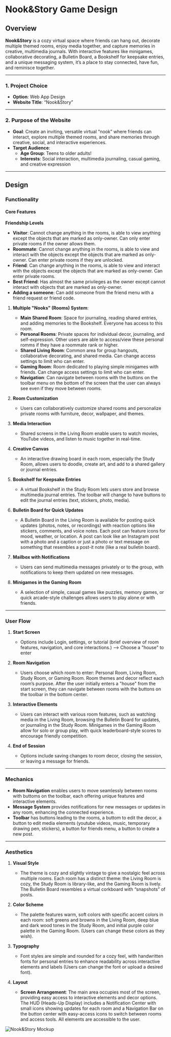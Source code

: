 # Nook&Story Game Design

## Overview
**Nook&Story** is a cozy virtual space where friends can hang out, decorate multiple themed rooms, enjoy media together, and capture memories in creative, multimedia journals. With interactive features like minigames, collaborative decorating, a Bulletin Board, a Bookshelf for keepsake entries, and a unique messaging system, it’s a place to stay connected, have fun, and reminisce together.

---

### 1. Project Choice
- **Option**: Web App Design
- **Website Title**: “Nook&Story”

---

### 2. Purpose of the Website
- **Goal**: Create an inviting, versatile virtual “nook” where friends can interact, explore multiple themed rooms, and share memories through creative, social, and interactive experiences.
- **Target Audience**:
  - **Age Group**: Teens to older adults!
  - **Interests**: Social interaction, multimedia journaling, casual gaming, and creative expression

---

## Design

### Functionality

#### Core Features

**Friendship Levels**
   - **Visitor**: Cannot change anything in the rooms, is able to view anything except the objects that are marked as only-owner. Can only enter private rooms if the owner allows them.
   - **Roommate**: Cannot change anything in the rooms, is able to view and interact with the objects except the objects that are marked as only-owner. Can enter private rooms if they are unlocked.
   - **Friend**: Can change anything in the rooms, is able to view and interact with the objects except the objects that are marked as only-owner. Can enter private rooms.
   - **Best Friend**: Has almost the same privileges as the owner except cannot interact with objects that are marked as only-owner.
   - **Adding a someone**: Can add someone from the friend menu with a friend request or friend code.

1. **Multiple "Nooks" (Rooms) System**:
   - **Main Shared Room**: Space for journaling, reading shared entries, and adding memories to the Bookshelf. Everyone has access to this room.
   - **Personal Rooms**: Private spaces for individual decor, journaling, and self-expression. Other users are able to access/view these personal romms if they have a roommate rank or higher.
   - **Shared Living Room**: Common area for group hangouts, collaborative decorating, and shared media. Can change access settings to limit who can enter.
   - **Gaming Room**: Room dedicated to playing simple minigames with friends. Can change access settings to limit who can enter.
   - **Navigation**: Can navigate between rooms with the buttons on the toolbar menu on the bottom of the screen that the user can always see even if they move between rooms.

2. **Room Customization**
   - Users can collaboratively customize shared rooms and personalize private rooms with furniture, decor, wallpaper, and themes.

3. **Media Interaction**
   - Shared screens in the Living Room enable users to watch movies, YouTube videos, and listen to music together in real-time.

4. **Creative Canvas**
   - An interactive drawing board in each room, especially the Study Room, allows users to doodle, create art, and add to a shared gallery or journal entries.

5. **Bookshelf for Keepsake Entries**
   - A virtual Bookshelf in the Study Room lets users store and browse multimedia journal entries. The toolbar will change to have buttons to edit the journal entries (text, stickers, photo, media).

6. **Bulletin Board for Quick Updates**
   - A Bulletin Board in the Living Room is available for posting quick updates (photos, notes, or recordings) with reaction options like stickers, comments, and voice notes. Each post can feature icons for mood, weather, or location. A post can look like an Instagram post with a photo and a caption or just a photo or text message on something that resembles a post-it note (like a real bulletin board).

7. **Mailbox with Notifications**
   - Users can send multimedia messages privately or to the group, with notifications to keep them updated on new messages.

8. **Minigames in the Gaming Room**
   - A selection of simple, casual games like puzzles, memory games, or quick arcade-style challenges allows users to play alone or with friends.

---

### User Flow

1. **Start Screen**
   - Options include Login, settings, or tutorial (brief overview of room features, navigation, and core interactions.) --> Choose a "house" to enter

2. **Room Navigation**
   - Users choose which room to enter: Personal Room, Living Room, Study Room, or Gaming Room. Room themes and decor reflect each room’s purpose. After the user initially enters a "house" from the start screen, they can navigate between rooms with the buttons on the toolbar in the bottom center.

3. **Interactive Elements**
   - Users can interact with various room features, such as watching media in the Living Room, browsing the Bulletin Board for updates, or journaling in the Study Room. Minigames in the Gaming Room allow for solo or group play, with quick leaderboard-style scores to encourage friendly competition.

4. **End of Session**
   - Options include saving changes to room decor, closing the session, or leaving a message for friends.

---

### Mechanics

- **Room Navigation** enables users to move seamlessly between rooms with buttoms on the toolbar, each offering unique features and interactive elements.
- **Message System** provides notifications for new messages or updates in any room, enhancing the connected experience.
- **Toolbar** has buttons leading to the rooms, a buttom to edit the decor, a button to edit media elements (youtube videos, music, temporary drawing pen, stickers), a button for friends menu, a button to create a new post.

---

### Aesthetics

1. **Visual Style**
   - The theme is cozy and slightly vintage to give a nostalgic feel across multiple rooms. Each room has a distinct theme: the Living Room is cozy, the Study Room is library-like, and the Gaming Room is lively. The Bulletin Board resembles a virtual corkboard with “snapshots” of posts.

2. **Color Scheme**
   - The palette features warm, soft colors with specific accent colors in each room: soft greens and browns in the Living Room, deep blue and dark wood tones in the Study Room, and initial purple color palette in the Gaming Room. (Users can change these colors as they wish).
 
3. **Typography**
   - Font styles are simple and rounded for a cozy feel, with handwritten fonts for personal entries to enhance readability across interactive elements and labels (Users can change the font or upload a desired font).

4. **Layout**

   - **Screen Arrangement**: The main area occupies most of the screen, providing easy access to interactive elements and decor options. The HUD (Heads-Up Display) includes a Notification Center with small icons showing updates for each room and a Navigation Bar on the button center with easy-access icons to switch between rooms and access tools. All elements are accessible to the user.

![Nook&Story Mockup](https://github.com/RiyanBK/webapp-olivia/blob/main/DALL%C2%B7E%202024-10-31%2009.11.35%20-%20Create%20a%203D%20visual%20representation%20of%20a%20cozy%2C%20nostalgic%20virtual%20space%20called%20'Nook%26Story%2C'%20with%20a%20slightly%20retro%20aesthetic.%20Each%20new%20'nook'%20includes%20an.webp)
